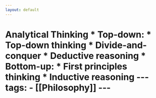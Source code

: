 ```yaml
---
layout: default
---
```


# Analytical Thinking  * Top-down:   * Top-down thinking   * Divide-and-conquer   * Deductive reasoning * Bottom-up:   * First principles thinking   * Inductive reasoning  --- tags:   - [[Philosophy]]    ---
